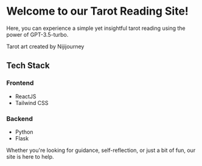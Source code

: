 # Welcome to our Tarot Reading Site!

Here, you can experience a simple yet insightful tarot reading using the power of GPT-3.5-turbo. 

Tarot art created by Nijijourney

## Tech Stack

### Frontend
- ReactJS
- Tailwind CSS

### Backend
- Python
- Flask

Whether you're looking for guidance, self-reflection, or just a bit of fun, our site is here to help. 
